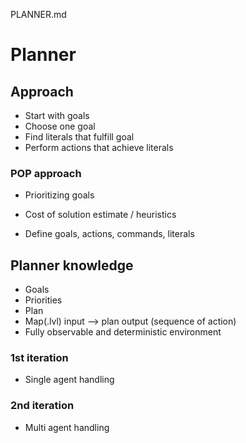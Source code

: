 PLANNER.md


# Planner


## Approach
- Start with goals
- Choose one goal
- Find literals that fulfill goal
- Perform actions that achieve literals


### POP approach
- Prioritizing goals
- Cost of solution estimate / heuristics

- Define goals, actions, commands, literals



## Planner knowledge
- Goals
- Priorities
- Plan
- Map(.lvl) input --> plan output (sequence of action)
- Fully observable and deterministic environment


### 1st iteration
- Single agent handling

### 2nd iteration
- Multi agent handling 